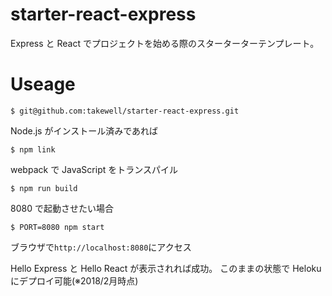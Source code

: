 # starter-react-express

Express と React でプロジェクトを始める際のスターターターテンプレート。

# Useage

```$ git@github.com:takewell/starter-react-express.git```

Node.js がインストール済みであれば

```$ npm link```

webpack で JavaScript をトランスパイル

```$ npm run build```

8080 で起動させたい場合

```$ PORT=8080 npm start```

ブラウザで```http://localhost:8080```にアクセス

Hello Express と Hello React が表示されれば成功。
このままの状態で Heloku にデプロイ可能(※2018/2月時点)
